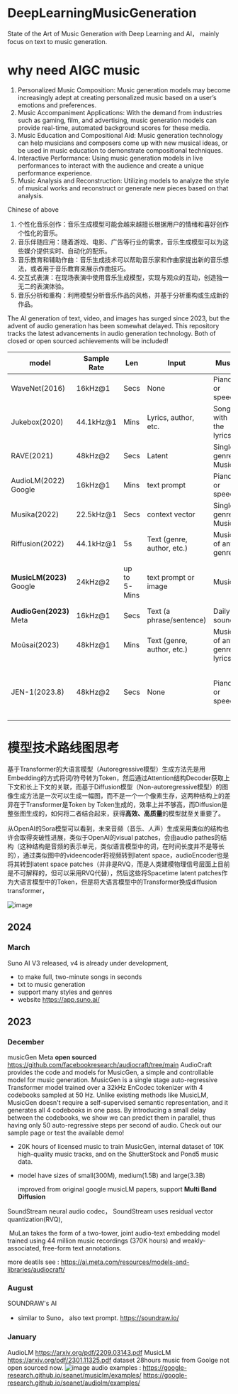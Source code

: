 # DeepLearningMusicGeneration
State of the Art of Music Generation with Deep Learning and AI， mainly focus on text to music generation.

# why need AIGC music

1. Personalized Music Composition: Music generation models may become increasingly adept at creating personalized music based on a user’s emotions and preferences.
2. Music Accompaniment Applications: With the demand from industries such as gaming, film, and advertising, music generation models can provide real-time, automated background scores for these media.
3. Music Education and Compositional Aid: Music generation technology can help musicians and composers come up with new musical ideas, or be used in music education to demonstrate compositional techniques.
4. Interactive Performance: Using music generation models in live performances to interact with the audience and create a unique performance experience.
5. Music Analysis and Reconstruction: Utilizing models to analyze the style of musical works and reconstruct or generate new pieces based on that analysis.

Chinese of above
1. 个性化音乐创作：音乐生成模型可能会越来越擅长根据用户的情绪和喜好创作个性化的音乐。
2. 音乐伴随应用：随着游戏、电影、广告等行业的需求，音乐生成模型可以为这些媒介提供实时、自动化的配乐。
3. 音乐教育和辅助作曲：音乐生成技术可以帮助音乐家和作曲家提出新的音乐想法，或者用于音乐教育来展示作曲技巧。
4. 交互式表演：在现场表演中使用音乐生成模型，实现与观众的互动，创造独一无二的表演体验。
5. 音乐分析和重构：利用模型分析音乐作品的风格，并基于分析重构或生成新的作品。

The AI generation of text, video, and images has surged since 2023, but the advent of audio generation has been somewhat delayed. This repository tracks the latest advancements in audio generation technology. Both of closed or open sourced achievements will be included!



| model    | Sample Rate    |  Len  | Input   |  Music  |  Example  |  Infer. Time  |  Data  | Model Arch|
| ----- | ----- | ----- | ----- | ----- | ----- | ----- | ----- | ----- |
| WaveNet(2016)  | 16kHz@1  | Secs | None  | Piano or speech | Piano | = Audio len. | 260 | |
| Jukebox(2020)  | 44.1kHz@1  | Mins |  Lyrics, author, etc.  | Song with the lyrics | Song | Hours | 70k | |
| RAVE(2021)  | 48kHz@2  | Secs | Latent  | Single-genre Music | Strings | = Audio len. | 100 | |
| AudioLM(2022)  Google | 16kHz@1  | Mins |  text prompt  |  Piano or speech | Piano | Mins | 40k | |
| Musika(2022)  | 22.5kHz@1  | Secs | context vector   | Single-genre Music | Piano | = Audio len. | 1k | |
| Riffusion(2022)  | 44.1kHz@1  | 5s |  Text (genre, author, etc.)  | Music of any genre  | Jazzy clarinet | Mins | - | |
| **MusicLM(2023)** Google | 24kHz@2  | up to 5-Mins |  text prompt or image  |  Music | Music | - | 5.5k MusicCaps | Transformer-based multi-stage autoregressive modeling |
| **AudioGen(2023)** Meta | 16kHz@1  | Secs | Text (a phrase/sentence)   | Daily sounds | Dog barks | Hours | 4k | |
| Moûsai(2023)  | 48kHz@1  | Mins |  Text (genre, author, etc.) | Music of any genre lyrics | African drums | = Audio len. | 2.5k | |
| JEN-1(2023.8)  | 48kHz@2  | Secs | None  | Piano or speech | Piano | = Audio len. | 260 |  autoencoder and autoregressive and non-autoregressive diffusion |

# 模型技术路线图思考
基于Transformer的大语言模型（Autoregressive模型）生成方法先是用Embedding的方式将词/符号转为Token，然后通过Attention结构Decoder获取上下文和长上下文的关联，而基于Diffusion模型（Non-autoregressive模型）的图像生成方法是一次可以生成一幅图，而不是一个一个像素生存，这两种结构上的差异在于Transformer是Token by Token生成的，效率上并不够高，而Diffusion是整张图生成的，如何将二者结合起来，获得**高效、高质量**的模型就至关重要了。

从OpenAI的Sora模型可以看到，未来音频（音乐、人声）生成采用类似的结构也许会取得突破性进展，类似于OpenAI的visual patches，会由audio pathes的结构（这种结构是音频的表示单元，类似语言模型中的词，在时间长度并不是等长的），通过类似图中的videencoder将视频转到latent space，audioEncoder也是将其转到latent space patches（并非是RVQ，而是人类建模物理信号层面上目前是不可解释的，但可以采用RVQ代替），然后这些将Spacetime latent patches作为大语言模型中的Token，但是将大语言模型中的Transformer换成diffusion transformer，

![image](https://github.com/shichaog/DeepLearningMusicGeneration/assets/7869827/beb24861-3171-485e-b3a4-42f82c30d4c7)




## 2024 
### March 
Suno AI V3 released, v4 is already under development,
* to make full, two-minute songs in seconds
* txt to music generation
* support many styles and genres
* website https://app.suno.ai/


## 2023

### December
musicGen Meta **open sourced** https://github.com/facebookresearch/audiocraft/tree/main
AudioCraft provides the code and models for MusicGen, a simple and controllable model for music generation. MusicGen is a single stage auto-regressive Transformer model trained over a 32kHz EnCodec tokenizer with 4 codebooks sampled at 50 Hz. Unlike existing methods like MusicLM, MusicGen doesn't require a self-supervised semantic representation, and it generates all 4 codebooks in one pass. By introducing a small delay between the codebooks, we show we can predict them in parallel, thus having only 50 auto-regressive steps per second of audio. Check out our sample page or test the available demo!

* 20K hours of licensed music to train MusicGen, internal dataset of 10K high-quality music tracks, and on the ShutterStock and Pond5 music data.
* model have sizes of small(300M), medium(1.5B) and large(3.3B)

  improved from original google musicLM papers, support **Multi Band Diffusion**

SoundStream neural audio codec， SoundStream uses residual vector quantization(RVQ),

 MuLan takes the form of a two-tower, joint audio-text embedding model trained using 44 million music recordings (370K hours) and weakly-associated, free-form text annotations.

more deatils see : https://ai.meta.com/resources/models-and-libraries/audiocraft/

### August
SOUNDRAW's AI
* similar to Suno， also text prompt. https://soundraw.io/

### January

AudioLM https://arxiv.org/pdf/2209.03143.pdf 
MusicLM https://arxiv.org/pdf/2301.11325.pdf dataset 28hours music
from Goolge not open sourced now.
![image](https://github.com/shichaog/DeepLearningMusicGeneration/assets/7869827/d607bcfe-73fa-4b7d-a54e-f8ac1f4e38a8)
audio examples :
https://google-research.github.io/seanet/musiclm/examples/
https://google-research.github.io/seanet/audiolm/examples/



